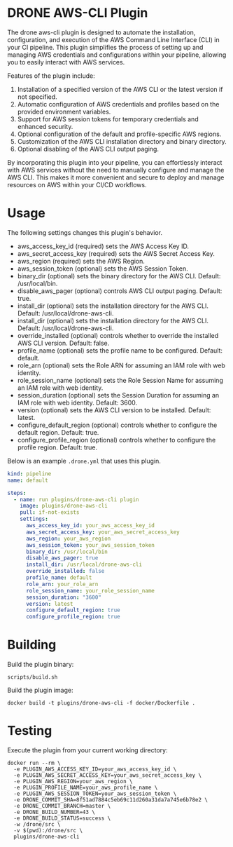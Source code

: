 # DRONE AWS-CLI Plugin

The drone aws-cli plugin is designed to automate the installation, configuration, and execution of the AWS Command Line Interface (CLI) in your CI pipeline. This plugin simplifies the process of setting up and managing AWS credentials and configurations within your pipeline, allowing you to easily interact with AWS services.

Features of the plugin include:

1. Installation of a specified version of the AWS CLI or the latest version if not specified.
2. Automatic configuration of AWS credentials and profiles based on the provided environment variables.
3. Support for AWS session tokens for temporary credentials and enhanced security.
4. Optional configuration of the default and profile-specific AWS regions. 
5. Customization of the AWS CLI installation directory and binary directory. 
6. Optional disabling of the AWS CLI output paging. 

By incorporating this plugin into your pipeline, you can effortlessly interact with AWS services without the need to manually configure and manage the AWS CLI. This makes it more convenient and secure to deploy and manage resources on AWS within your CI/CD workflows.

# Usage

The following settings changes this plugin's behavior.

* aws_access_key_id (required) sets the AWS Access Key ID.
* aws_secret_access_key (required) sets the AWS Secret Access Key.
* aws_region (required) sets the AWS Region.
* aws_session_token (optional) sets the AWS Session Token.
* binary_dir (optional) sets the binary directory for the AWS CLI. Default: /usr/local/bin.
* disable_aws_pager (optional) controls AWS CLI output paging. Default: true.
* install_dir (optional) sets the installation directory for the AWS CLI. Default: /usr/local/drone-aws-cli.
* install_dir (optional) sets the installation directory for the AWS CLI. Default: /usr/local/drone-aws-cli.
* override_installed (optional) controls whether to override the installed AWS CLI version. Default: false.
* profile_name (optional) sets the profile name to be configured. Default: default.
* role_arn (optional) sets the Role ARN for assuming an IAM role with web identity.
* role_session_name (optional) sets the Role Session Name for assuming an IAM role with web identity.
* session_duration (optional) sets the Session Duration for assuming an IAM role with web identity. Default: 3600.
* version (optional) sets the AWS CLI version to be installed. Default: latest.
* configure_default_region (optional) controls whether to configure the default region. Default: true.
* configure_profile_region (optional) controls whether to configure the profile region. Default: true.

Below is an example `.drone.yml` that uses this plugin.

```yaml
kind: pipeline
name: default

steps:
  - name: run plugins/drone-aws-cli plugin
    image: plugins/drone-aws-cli
    pull: if-not-exists
    settings:
      aws_access_key_id: your_aws_access_key_id
      aws_secret_access_key: your_aws_secret_access_key
      aws_region: your_aws_region
      aws_session_token: your_aws_session_token
      binary_dir: /usr/local/bin
      disable_aws_pager: true
      install_dir: /usr/local/drone-aws-cli
      override_installed: false
      profile_name: default
      role_arn: your_role_arn
      role_session_name: your_role_session_name
      session_duration: "3600"
      version: latest
      configure_default_region: true
      configure_profile_region: true
```

# Building

Build the plugin binary:

```text
scripts/build.sh
```

Build the plugin image:

```text
docker build -t plugins/drone-aws-cli -f docker/Dockerfile .
```

# Testing

Execute the plugin from your current working directory:

```text
docker run --rm \
  -e PLUGIN_AWS_ACCESS_KEY_ID=your_aws_access_key_id \
  -e PLUGIN_AWS_SECRET_ACCESS_KEY=your_aws_secret_access_key \
  -e PLUGIN_AWS_REGION=your_aws_region \
  -e PLUGIN_PROFILE_NAME=your_aws_profile_name \
  -e PLUGIN_AWS_SESSION_TOKEN=your_aws_session_token \
  -e DRONE_COMMIT_SHA=8f51ad7884c5eb69c11d260a31da7a745e6b78e2 \
  -e DRONE_COMMIT_BRANCH=master \
  -e DRONE_BUILD_NUMBER=43 \
  -e DRONE_BUILD_STATUS=success \
  -w /drone/src \
  -v $(pwd):/drone/src \
  plugins/drone-aws-cli

```
